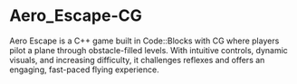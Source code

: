 # Aero_Escape-CG
Aero Escape is a C++ game built in Code::Blocks with CG where players pilot a plane through obstacle-filled levels. With intuitive controls, dynamic visuals, and increasing difficulty, it challenges reflexes and offers an engaging, fast-paced flying experience.
